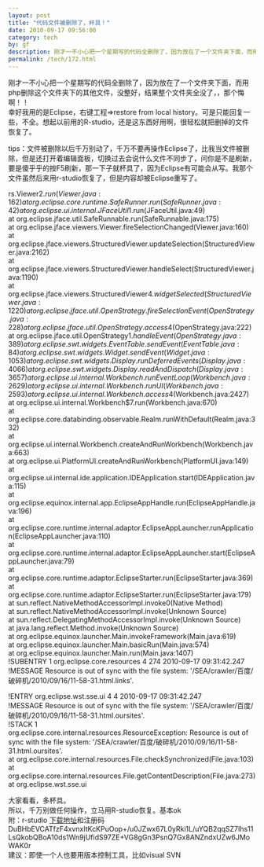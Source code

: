 ```yaml
---
layout: post
title: "代码文件被删除了，杯具！"
date: 2010-09-17 09:56:00
category: tech
by: gf
description: 刚才一不小心把一个星期写的代码全删除了，因为放在了一个文件夹下面，而用php删除这个文件夹下的其他文件，没整好，结果整个文件夹全没了，，那个悔啊！！幸好我用的是Eclipse，右键工程=&gt;
permalink: /tech/172.html
---
```

刚才一不小心把一个星期写的代码全删除了，因为放在了一个文件夹下面，而用php删除这个文件夹下的其他文件，没整好，结果整个文件夹全没了，，那个悔啊！！  
幸好我用的是Eclipse，右键工程=>restore from local history。可是只能回复一些，不全。想起以前用的R-studio，还是这东西好用啊，很轻松就把删掉的文件恢复了。  
  
tips：文件被删除以后千万别动了，千万不要再操作Eclipse了，比我当文件被删除，但是还打开着编辑面板，切换过去会说什么文件不同步了，问你是不是刷新，要是傻乎乎的按F5刷新，那一下子就杯具了，因为Eclipse有可能会从写。我那个文件虽然后来用r-studio恢复了，但是内容却被Eclipse重写了。  
  
rs.Viewer$2.run(Viewer.java:162)  
at org.eclipse.core.runtime.SafeRunner.run(SafeRunner.java:42)  
at org.eclipse.ui.internal.JFaceUtil$1.run(JFaceUtil.java:49)  
at org.eclipse.jface.util.SafeRunnable.run(SafeRunnable.java:175)  
at org.eclipse.jface.viewers.Viewer.fireSelectionChanged(Viewer.java:160)  
at org.eclipse.jface.viewers.StructuredViewer.updateSelection(StructuredViewer.java:2162)  
at org.eclipse.jface.viewers.StructuredViewer.handleSelect(StructuredViewer.java:1190)  
at org.eclipse.jface.viewers.StructuredViewer$4.widgetSelected(StructuredViewer.java:1220)  
at org.eclipse.jface.util.OpenStrategy.fireSelectionEvent(OpenStrategy.java:228)  
at org.eclipse.jface.util.OpenStrategy.access$4(OpenStrategy.java:222)  
at org.eclipse.jface.util.OpenStrategy$1.handleEvent(OpenStrategy.java:389)  
at org.eclipse.swt.widgets.EventTable.sendEvent(EventTable.java:84)  
at org.eclipse.swt.widgets.Widget.sendEvent(Widget.java:1053)  
at org.eclipse.swt.widgets.Display.runDeferredEvents(Display.java:4066)  
at org.eclipse.swt.widgets.Display.readAndDispatch(Display.java:3657)  
at org.eclipse.ui.internal.Workbench.runEventLoop(Workbench.java:2629)  
at org.eclipse.ui.internal.Workbench.runUI(Workbench.java:2593)  
at org.eclipse.ui.internal.Workbench.access$4(Workbench.java:2427)  
at org.eclipse.ui.internal.Workbench$7.run(Workbench.java:670)  
at org.eclipse.core.databinding.observable.Realm.runWithDefault(Realm.java:332)  
at org.eclipse.ui.internal.Workbench.createAndRunWorkbench(Workbench.java:663)  
at org.eclipse.ui.PlatformUI.createAndRunWorkbench(PlatformUI.java:149)  
at org.eclipse.ui.internal.ide.application.IDEApplication.start(IDEApplication.java:115)  
at org.eclipse.equinox.internal.app.EclipseAppHandle.run(EclipseAppHandle.java:196)  
at org.eclipse.core.runtime.internal.adaptor.EclipseAppLauncher.runApplication(EclipseAppLauncher.java:110)  
at org.eclipse.core.runtime.internal.adaptor.EclipseAppLauncher.start(EclipseAppLauncher.java:79)  
at org.eclipse.core.runtime.adaptor.EclipseStarter.run(EclipseStarter.java:369)  
at org.eclipse.core.runtime.adaptor.EclipseStarter.run(EclipseStarter.java:179)  
at sun.reflect.NativeMethodAccessorImpl.invoke0(Native Method)  
at sun.reflect.NativeMethodAccessorImpl.invoke(Unknown Source)  
at sun.reflect.DelegatingMethodAccessorImpl.invoke(Unknown Source)  
at java.lang.reflect.Method.invoke(Unknown Source)  
at org.eclipse.equinox.launcher.Main.invokeFramework(Main.java:619)  
at org.eclipse.equinox.launcher.Main.basicRun(Main.java:574)  
at org.eclipse.equinox.launcher.Main.run(Main.java:1407)  
!SUBENTRY 1 org.eclipse.core.resources 4 274 2010-09-17 09:31:42.247  
!MESSAGE Resource is out of sync with the file system: '/SEA/crawler/百度/破碎机/2010/09/16/11-58-31.html.links'.  
  
!ENTRY org.eclipse.wst.sse.ui 4 4 2010-09-17 09:31:42.247  
!MESSAGE Resource is out of sync with the file system: '/SEA/crawler/百度/破碎机/2010/09/16/11-58-31.html.oursites'.  
!STACK 1  
org.eclipse.core.internal.resources.ResourceException: Resource is out of sync with the file system: '/SEA/crawler/百度/破碎机/2010/09/16/11-58-31.html.oursites'.  
at org.eclipse.core.internal.resources.File.checkSynchronized(File.java:103)  
at org.eclipse.core.internal.resources.File.getContentDescription(File.java:273)  
at org.eclipse.wst.sse.ui  
  
大家看看，多杯具。  
所以，千万别做任何操作，立马用R-studio恢复。基本ok  
附：r-studio [下载地址][Link 1]和注册码  
DuBHbEVCATfzF4xvnxItKcKPuOop+/u0JZwx67L0yRki1L/uYQB2qqSZ7Ihs11LsQkobQBoA10ds1Wn9jUfidS97ZE+VG8gGn3PsnQ7Gx8ANZndxUZw6JMoWAK0r  
建议：即使一个人也要用版本控制工具，比如visual SVN  
  



[Link 1]: http://www.236.xdowns.com/uploadFile/2009-7/ha_R-Studio.rar
